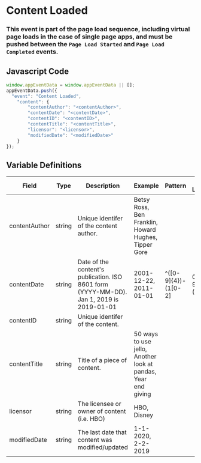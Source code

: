 # Content Loaded

### This event is part of the page load sequence, including virtual page loads in the case of single page apps, and must be pushed between the `Page Load Started` and `Page Load Completed` events.

## Javascript Code
```js
window.appEventData = window.appEventData || [];
appEventData.push({
  "event": "Content Loaded",
    "content": {
        "contentAuthor": "<contentAuthor>",
        "contentDate": "<contentDate>",
        "contentID": "<contentID>",
        "contentTitle": "<contentTitle>",
        "licensor": "<licensor>",
        "modifiedDate": "<modifiedDate>"
    }
});
```

## Variable Definitions

|Field|Type|Description|Example|Pattern|Min Length|Max Length|Minimum|Maximum|Multiple Of|
| --- | --- | --- | --- | --- | --- | --- | --- | --- | --- |
|contentAuthor|string|Unique identifer of the content author.|Betsy Ross, Ben Franklin, Howard Hughes, Tipper Gore|||||||
|contentDate|string|Date of the content's publication. ISO 8601 form \(YYYY-MM-DD\). Jan 1, 2019 is 2019-01-01|2001-12-22, 2011-01-01|^([0-9]{4})-(1[0-2]|0[1-9])-(3[01]|0[1-9]|[12][0-9])$||||||
|contentID|string|Unique identifer of the content.||||||||
|contentTitle|string|Title of a piece of content. |50 ways to use jello, Another look at pandas, Year end giving|||||||
|licensor|string|The licensee or owner of content \(i.e. HBO\)|HBO, Disney|||||||
|modifiedDate|string|The last date that content was modified\/updated|1-1-2020, 2-2-2019|||||||
